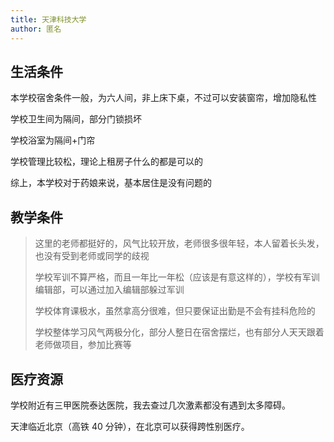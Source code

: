 ```yaml
---
title: 天津科技大学
author: 匿名
---
```


## 生活条件

本学校宿舍条件一般，为六人间，非上床下桌，不过可以安装窗帘，增加隐私性

学校卫生间为隔间，部分门锁损坏

学校浴室为隔间+门帘

学校管理比较松，理论上租房子什么的都是可以的

综上，本学校对于药娘来说，基本居住是没有问题的

## 教学条件

>这里的老师都挺好的，风气比较开放，老师很多很年轻，本人留着长头发，也没有受到老师或同学的歧视
>
>学校军训不算严格，而且一年比一年松（应该是有意这样的），学校有军训编辑部，可以通过加入编辑部躲过军训
>
>学校体育课极水，虽然拿高分很难，但只要保证出勤是不会有挂科危险的
>
>学校整体学习风气两极分化，部分人整日在宿舍摆烂，也有部分人天天跟着老师做项目，参加比赛等

## 医疗资源

学校附近有三甲医院泰达医院，我去查过几次激素都没有遇到太多障碍。

天津临近北京（高铁 40 分钟），在北京可以获得跨性别医疗。
